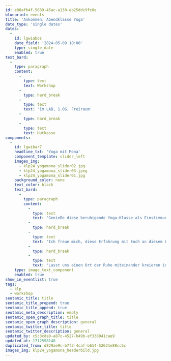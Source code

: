 ```yaml
---
id: e08afb4f-5039-45ac-a130-eb25ddc9fc0e
blueprint: events
title: 'Ankommen: Abendklasse Yoga'
date_type: 'single dates'
dates:
  -
    id: lgwiabos
    date_field: '2024-05-09 18:00'
    type: single_date
    enabled: true
text_bard:
  -
    type: paragraph
    content:
      -
        type: text
        text: Workshop
      -
        type: hard_break
      -
        type: text
        text: 'Im LAB, 1.OG, Freiraum'
      -
        type: hard_break
      -
        type: text
        text: Hutkasse
components:
  -
    id: lgwibar7
    headline_txt: 'Yoga mit Mona'
    component_template: slider_left
    images_img:
      - klp24_yogamona_slider02.jpg
      - klp24_yogamona_slider03.jpeg
      - klp24_yogamona_slider01.jpg
    background_color: none
    text_color: black
    text_bard:
      -
        type: paragraph
        content:
          -
            type: text
            text: 'Genieße diese beruhigende Yoga-Klasse als Einstimmung für den Abend. Entspanne mit sanften Bewegungen, Atemübungen und Meditation, um den Tag hinter dir zu lassen und innere Ruhe zu finden. Matte selbst mitbringen.'
          -
            type: hard_break
          -
            type: text
            text: 'Ich freue mich, diese Erfahrung mit Euch an diesem besonderen Ort zu teilen! '
          -
            type: hard_break
          -
            type: text
            text: 'Lasst uns einen Ort der Ruhe miteinander kreieren inmitten des bunten Treibens der KLP - ich freue mich darauf!'
    type: image_text_component
    enabled: true
show_in_eventlist: true
tags:
  - klp
  - workshop
seotamic_title: title
seotamic_title_prepend: true
seotamic_title_append: true
seotamic_meta_description: empty
seotamic_open_graph_title: title
seotamic_open_graph_description: general
seotamic_twitter_title: title
seotamic_twitter_description: general
updated_by: c5c3cda0-a87c-4527-b49b-ef338041cae9
updated_at: 1712598148
duplicated_from: d829ae9c-b7f3-4caf-b614-52621e88cc5c
images_img: klp24_yogamona_headerbild.jpg
---
```

